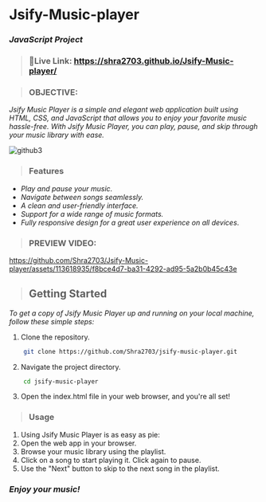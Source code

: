 # Jsify-Music-player
### *JavaScript Project*
> ### 🔗Live Link: https://shra2703.github.io/Jsify-Music-player/

> ### OBJECTIVE:
*Jsify Music Player is a simple and elegant web application built using HTML, CSS, and JavaScript that allows you to enjoy your favorite music hassle-free. With Jsify Music Player, you can play, pause, and skip through your music library with ease.*

![github3](https://github.com/Shra2703/Jsify-Music-player/assets/113618935/80fac24f-e4b5-4c81-b7a5-be34417229a7)

> ### Features
- *Play and pause your music.*
- *Navigate between songs seamlessly.*
- *A clean and user-friendly interface.*
- *Support for a wide range of music formats.*
- *Fully responsive design for a great user experience on all devices*.

> ### PREVIEW VIDEO:
https://github.com/Shra2703/Jsify-Music-player/assets/113618935/f8bce4d7-ba31-4292-ad95-5a2b0b45c43e

> ## Getting Started
*To get a copy of Jsify Music Player up and running on your local machine, follow these simple steps:*

1. Clone the repository.
```bash
    git clone https://github.com/Shra2703/jsify-music-player.git
```
2. Navigate the project directory.
```bash
    cd jsify-music-player
```
3. Open the index.html file in your web browser, and you're all set!

> ### Usage
  1. Using Jsify Music Player is as easy as pie:
  2. Open the web app in your browser.
  3. Browse your music library using the playlist.
  4. Click on a song to start playing it. Click again to pause.
  5. Use the "Next" button to skip to the next song in the playlist.

### *Enjoy your music!*


